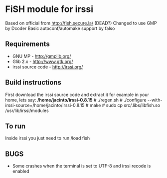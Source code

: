 # FiSH module for irssi

Based on official from http://fish.secure.la/ (DEAD?)
Changed to use GMP by Dcoder
Basic autoconf/automake support by falso

## Requirements
* GNU MP - http://gmplib.org/
* Glib 2.x - http://www.gtk.org/
* irssi source code - http://irssi.org/

## Build instructions
First download the irssi source code and extract it for example in your home, lets say: **/home/jacinto/irssi-0.8.15**
    # ./regen.sh
    # ./configure --with-irssi-source=/home/jacinto/irssi-0.8.15
    # make
    # sudo cp src/.libs/libfish.so /usr/lib/irssi/modules

## To run
Inside irssi you just need to run
    /load fish

## BUGS
* Some crashes when the terminal is set to UTF-8 and irssi recode is enabled
